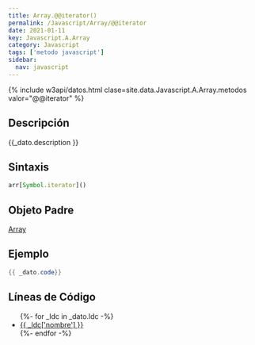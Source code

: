 ```yaml
---
title: Array.@@iterator()
permalink: /Javascript/Array/@@iterator
date: 2021-01-11
key: Javascript.A.Array
category: Javascript
tags: ['metodo javascript']
sidebar: 
  nav: javascript
---
```


{% include w3api/datos.html clase=site.data.Javascript.A.Array.metodos valor="@@iterator" %}

## Descripción
{{_dato.description }}

## Sintaxis
~~~javascript
arr[Symbol.iterator]()
~~~

## Objeto Padre
[Array](/Javascript/Array/)

## Ejemplo
~~~java
{{ _dato.code}}
~~~

## Líneas de Código
<ul>
{%- for _ldc in _dato.ldc -%}
   <li>
       <a href="{{_ldc['url'] }}">{{ _ldc['nombre'] }}</a>
   </li>
{%- endfor -%}
</ul>
